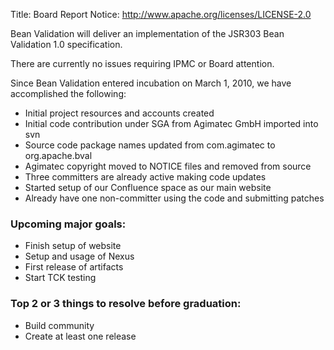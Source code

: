 Title: Board Report
Notice: http://www.apache.org/licenses/LICENSE-2.0

Bean Validation will deliver an implementation of the JSR303 Bean Validation 1.0 specification.

There are currently no issues requiring IPMC or Board attention.

Since Bean Validation entered incubation on March 1, 2010, we have accomplished the following:

* Initial project resources and accounts created
* Initial code contribution under SGA from Agimatec GmbH imported into svn
* Source code package names updated from com.agimatec to org.apache.bval
* Agimatec copyright moved to NOTICE files and removed from source
* Three committers are already active making code updates
* Started setup of our Confluence space as our main website
* Already have one non-committer using the code and submitting patches

### Upcoming major goals:

* Finish setup of website
* Setup and usage of Nexus
* First release of artifacts
* Start TCK testing

### Top 2 or 3 things to resolve before graduation:

* Build community
* Create at least one release
